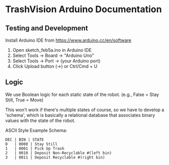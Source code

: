 # TrashVision Arduino Documentation

## Testing and Development
Install Arduino IDE from https://www.arduino.cc/en/software
1. Open sketch_feb5a.ino in Arduino IDE
2. Select Tools → Board → "Arduino Uno"
3. Select Tools → Port → (your Arduino port)
4. Click Upload button (→) or Ctrl/Cmd + U

## Logic
We use Boolean logic for each static state of the robot. (e.g., False = Stay Still, True = Move)

This won't work if there's multiple states of course, so we have to develop a 'schema', which is basically a relational database that associates binary values with the state of the robot.

ASCII Style Example Schema:
```
DEC | BIN | STATE
0   | 0000 | Stay Still
1   | 0001 | Pick Up Trash
2   | 0010 | Deposit Non-Recyclable #(left bin)
3   | 0011 | Deposit Recyclable #(right bin)
```

